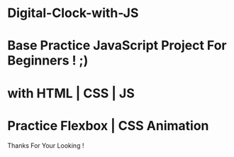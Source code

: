 # Digital-Clock-with-JS
# Base Practice JavaScript Project For Beginners ! ;)
# with HTML | CSS | JS
# Practice Flexbox | CSS Animation 
Thanks For Your Looking !
